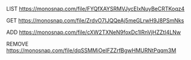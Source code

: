 LIST https://monosnap.com/file/FYQfXAYSRMVJycEIxNuyBeCRTKoqz4

GET https://monosnap.com/file/ZrdvO7IJQQeAj5meGLrwH9J8PSmNks

ADD https://monosnap.com/file/cXW2TXNeN9foxDc1lRnVjHZZtI4LNw

REMOVE https://monosnap.com/file/dqSSMMiOeIFZZrfBgwHMURNtPqqm3M
